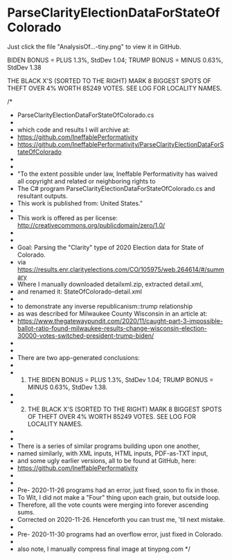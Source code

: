 # ParseClarityElectionDataForStateOfColorado

Just click the file "AnalysisOf...-tiny.png" to view it in GitHub.

BIDEN BONUS = PLUS 1.3%, StdDev 1.04; TRUMP BONUS = MINUS 0.63%, StdDev 1.38

THE BLACK X'S (SORTED TO THE RIGHT) MARK 8 BIGGEST SPOTS OF THEFT OVER 4% WORTH 85249 VOTES. SEE LOG FOR LOCALITY NAMES.


/*
 * ParseClarityElectionDataForStateOfColorado.cs
 *
 * which code and results I will archive at:
 * https://github.com/IneffablePerformativity
 * https://github.com/IneffablePerformativity/ParseClarityElectionDataForStateOfColorado
 * 
 * 
 * "To the extent possible under law, Ineffable Performativity has waived all copyright and related or neighboring rights to
 * The C# program ParseClarityElectionDataForStateOfColorado.cs and resultant outputs.
 * This work is published from: United States."
 * 
 * This work is offered as per license: http://creativecommons.org/publicdomain/zero/1.0/
 * 
 * 
 * Goal: Parsing the "Clarity" type of 2020 Election data for State of Colorado.
 * via https://results.enr.clarityelections.com/CO/105975/web.264614/#/summary
 * Where I manually downloaded detailxml.zip, extracted detail.xml,
 * and renamed it: StateOfColorado-detail.xml
 * 
 * to demonstrate any inverse republicanism::trump relationship
 * as was described for Milwaukee County Wisconsin in an article at:
 * https://www.thegatewaypundit.com/2020/11/caught-part-3-impossible-ballot-ratio-found-milwaukee-results-change-wisconsin-election-30000-votes-switched-president-trump-biden/
 * 
 *
 * There are two app-generated conclusions:
 *
 * 1. THE BIDEN BONUS = PLUS 1.3%, StdDev 1.04; TRUMP BONUS = MINUS 0.63%, StdDev 1.38.
 *
 * 2. THE BLACK X'S (SORTED TO THE RIGHT) MARK 8 BIGGEST SPOTS OF THEFT OVER 4% WORTH 85249 VOTES. SEE LOG FOR LOCALITY NAMES.
 * 
 * 
 * There is a series of similar programs building upon one another,
 * named similarly, with XML inputs, HTML inputs, PDF-as-TXT input,
 * and some ugly earlier versions, all to be found at GitHub, here:
 * https://github.com/IneffablePerformativity
 * 
 * 
 * Pre- 2020-11-26 programs had an error, just fixed, soon to fix in those.
 * To Wit, I did not make a "Four" thing upon each grain, but outside loop.
 * Therefore, all the vote counts were merging into forever ascending sums.
 * Corrected on 2020-11-26. Henceforth you can trust me, 'til next mistake.
 * 
 * Pre- 2020-11-30 programs had an overflow error, just fixed in Colorado.
 * 
 * also note, I manually compress final image at tinypng.com
 */
